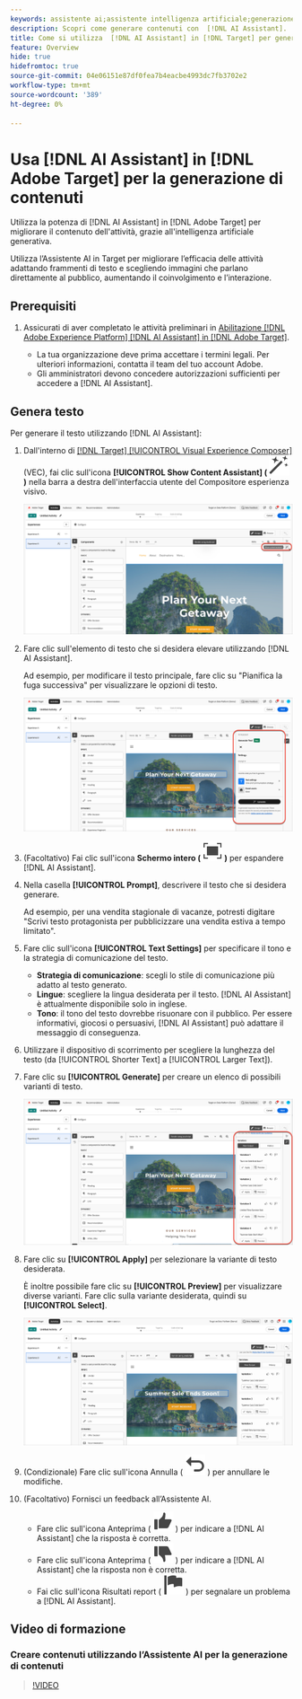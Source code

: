 ```yaml
---
keywords: assistente ai;assistente intelligenza artificiale;generazione contenuti;acceleratore contenuti
description: Scopri come generare contenuti con  [!DNL AI Assistant].
title: Come si utilizza  [!DNL AI Assistant] in [!DNL Target] per generare il contenuto?
feature: Overview
hide: true
hidefromtoc: true
source-git-commit: 04e06151e87df0fea7b4eacbe4993dc7fb3702e2
workflow-type: tm+mt
source-wordcount: '389'
ht-degree: 0%

---
```


# Usa [!DNL AI Assistant] in [!DNL Adobe Target] per la generazione di contenuti

Utilizza la potenza di [!DNL AI Assistant] in [!DNL Adobe Target] per migliorare il contenuto dell&#39;attività, grazie all&#39;intelligenza artificiale generativa.

Utilizza l’Assistente AI in Target per migliorare l’efficacia delle attività adattando frammenti di testo e scegliendo immagini che parlano direttamente al pubblico, aumentando il coinvolgimento e l’interazione.

## Prerequisiti

1. Assicurati di aver completato le attività preliminari in [Abilitazione [!DNL Adobe Experience Platform] [!DNL AI Assistant] in [!DNL Adobe Target]](/help/main/c-intro/enabling-ai-assistant.md).

   * La tua organizzazione deve prima accettare i termini legali. Per ulteriori informazioni, contatta il team del tuo account Adobe.
   * Gli amministratori devono concedere autorizzazioni sufficienti per accedere a [!DNL AI Assistant].

## Genera testo

Per generare il testo utilizzando [!DNL AI Assistant]:

1. Dall&#39;interno di [[!DNL Target] [!UICONTROL Visual Experience Composer]](/help/main/c-experiences/c-visual-experience-composer/viztarget-options.md) (VEC), fai clic sull&#39;icona **[!UICONTROL Show Content Assistant] ( ![Mostra icona Assistente contenuto](/help/main/assets/icons/MagicWand.svg) )** nella barra a destra dell&#39;interfaccia utente del Compositore esperienza visivo.

   ![Mostra icona Assistente contenuto](/help/main/c-intro/assets/ai-assistant-conntet-generation-icon.png)

1. Fare clic sull&#39;elemento di testo che si desidera elevare utilizzando [!DNL AI Assistant].

   Ad esempio, per modificare il testo principale, fare clic su &quot;Pianifica la fuga successiva&quot; per visualizzare le opzioni di testo.

   ![Riquadro Impostazioni testo](/help/main/c-intro/assets/ai-text-settings.png)

1. (Facoltativo) Fai clic sull&#39;icona **Schermo intero ( ![Icona Schermo intero](/help/main/assets/icons/FullScreen.svg) )** per espandere [!DNL AI Assistant].

1. Nella casella **[!UICONTROL Prompt]**, descrivere il testo che si desidera generare.

   Ad esempio, per una vendita stagionale di vacanze, potresti digitare &quot;Scrivi testo protagonista per pubblicizzare una vendita estiva a tempo limitato&quot;.

1. Fare clic sull&#39;icona **[!UICONTROL Text Settings]** per specificare il tono e la strategia di comunicazione del testo.

   * **Strategia di comunicazione**: scegli lo stile di comunicazione più adatto al testo generato.
   * **Lingue**: scegliere la lingua desiderata per il testo. [!DNL AI Assistant] è attualmente disponibile solo in inglese.
   * **Tono**: il tono del testo dovrebbe risuonare con il pubblico. Per essere informativi, giocosi o persuasivi, [!DNL AI Assistant] può adattare il messaggio di conseguenza.

1. Utilizzare il dispositivo di scorrimento per scegliere la lunghezza del testo (da [!UICONTROL Shorter Text] a [!UICONTROL Larger Text]).

1. Fare clic su **[!UICONTROL Generate]** per creare un elenco di possibili varianti di testo.

   ![Varianti di testo dell&#39;Assistente AI](/help/main/c-intro/assets/ai-variations-text.png)

1. Fare clic su **[!UICONTROL Apply]** per selezionare la variante di testo desiderata.

   È inoltre possibile fare clic su **[!UICONTROL Preview]** per visualizzare diverse varianti. Fare clic sulla variante desiderata, quindi su **[!UICONTROL Select]**.

   ![Assistente IA con testo generato](/help/main/c-intro/assets/ai-text-done.png)

1. (Condizionale) Fare clic sull&#39;icona Annulla ( ![icona Annulla](/help/main/assets/icons/Undo.svg) ) per annullare le modifiche.

1. (Facoltativo) Fornisci un feedback all’Assistente AI.

   * Fare clic sull&#39;icona Anteprima ( ![Icona Anteprima](/help/main/assets/icons/ThumbUp.svg) ) per indicare a [!DNL AI Assistant] che la risposta è corretta.
   * Fare clic sull&#39;icona Anteprima ( ![Icona Anteprima](/help/main/assets/icons/ThumbDown.svg) ) per indicare a [!DNL AI Assistant] che la risposta non è corretta.
   * Fai clic sull&#39;icona Risultati report ( ![Icona Risultati report](/help/main/assets/icons/Flag.svg) ) per segnalare un problema a [!DNL AI Assistant].

## Video di formazione

### Creare contenuti utilizzando l’Assistente AI per la generazione di contenuti

>[!VIDEO](https://video.tv.adobe.com/v/3434643/?learn=on&captions=ita">https://video.tv.adobe.com/v/3434643/?learn=on&captions=ita)








